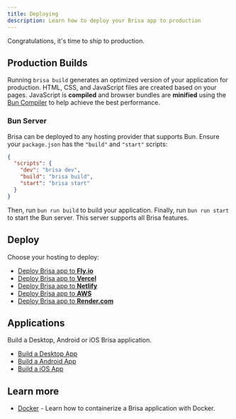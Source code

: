 ```yaml
---
title: Deploying
description: Learn how to deploy your Brisa app to production
---
```


Congratulations, it's time to ship to production.

## Production Builds

Running `brisa build` generates an optimized version of your application for production. HTML, CSS, and JavaScript files are created based on your pages. JavaScript is **compiled** and browser bundles are **minified** using the [Bun Compiler](https://bun.sh/docs/bundler) to help achieve the best performance.

### Bun Server

Brisa can be deployed to any hosting provider that supports Bun. Ensure your `package.json` has the `"build"` and `"start"` scripts:

```json filename="package.json"
{
  "scripts": {
    "dev": "brisa dev",
    "build": "brisa build",
    "start": "brisa start"
  }
}
```

Then, run `bun run build` to build your application. Finally, run `bun run start` to start the Bun server. This server supports all Brisa features.

## Deploy

Choose your hosting to deploy:

- [Deploy Brisa app to **Fly.io**](/docs/building-your-application/fly-io)
- [Deploy Brisa app to **Vercel**](/docs/building-your-application/deploying/vercel)
- [Deploy Brisa app to **Netlify**](/docs/building-your-application/deploying/netlify)
- [Deploy Brisa app to **AWS**](/docs/building-your-application/deploying/aws)
- [Deploy Brisa app to **Render.com**](/docs/building-your-application/deploying/render-com)

## Applications

Build a Desktop, Android or iOS Brisa application.

- [Build a Desktop App](/docs/building-your-application/deploying/desktop-app)
- [Build a Android App](/docs/building-your-application/deploying/android-app)
- [Build a iOS App](/docs/building-your-application/deploying/ios-app)

## Learn more

- [Docker](/docs/building-your-application/deploying/docker) - Learn how to containerize a Brisa application with Docker.
